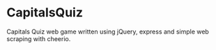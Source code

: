 # CapitalsQuiz
Capitals Quiz web game written using jQuery, express and simple web scraping with cheerio.
